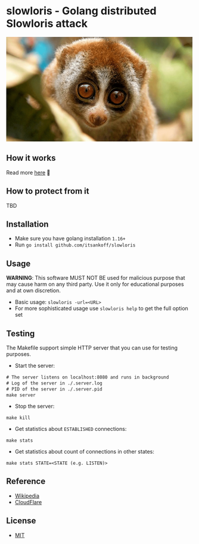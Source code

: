 # slowloris - Golang distributed Slowloris attack

![Cute Slowloris](assets/slowloris.png)


## How it works
Read more [here](https://thetooth.io/blog/slowloris-attack) 🦷

## How to protect from it
TBD

## Installation
* Make sure you have golang installation `1.16+`
* Run `go install github.com/itsankoff/slowloris`

## Usage

**WARNING**:
This software MUST NOT BE used for malicious purpose that may cause harm on
any third party. Use it only for educational purposes and at own discretion.

* Basic usage: `slowloris -url=<URL>`
* For more sophisticated usage use `slowloris help` to get the full option set

## Testing

The Makefile support simple HTTP server that you can use for testing purposes.
* Start the server:
```
# The server listens on localhost:8080 and runs in background
# Log of the server in ./.server.log
# PID of the server in ./.server.pid
make server
```
* Stop the server:
```
make kill
```
* Get statistics about `ESTABLISHED` connections:
```
make stats
```
* Get statistics about count of connections in other states:
```
make stats STATE=<STATE (e.g. LISTEN)>
```


## Reference
* [Wikipedia](https://en.wikipedia.org/wiki/Slowloris_(computer_security))
* [CloudFlare](https://www.cloudflare.com/learning/ddos/ddos-attack-tools/slowloris/)

## License
* [MIT](LICENSE)
